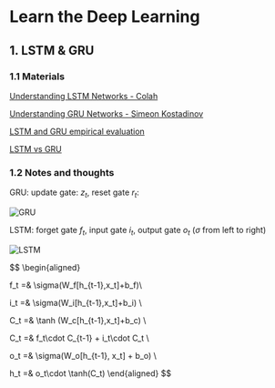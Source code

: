 # Learn the Deep Learning

## 1. LSTM & GRU

### 1.1 Materials

[Understanding LSTM Networks - Colah](http://colah.github.io/posts/2015-08-Understanding-LSTMs/)

[Understanding GRU Networks - Simeon Kostadinov](https://towardsdatascience.com/understanding-gru-networks-2ef37df6c9be)

[LSTM and GRU empirical evaluation](https://arxiv.org/pdf/1412.3555v1.pdf)

[LSTM vs GRU](http://www.deeplearningessentials.science/rnnAdvanced/)

### 1.2 Notes and thoughts

GRU: update gate: $z_t$, reset gate $r_t$:

![GRU](/home/feng/Documents/paper-notes/image/gru.png)

LSTM: forget gate $f_t$, input gate $i_t$, output gate $o_t$ ($\sigma$ from left to right)

![LSTM](/home/feng/Documents/paper-notes/image/LSTM3-chain.png)


$$
\begin{aligned}

f_t  =& \sigma(W_f[h_{t-1},x_t]+b_f)\\

i_t =& \sigma(W_i[h_{t-1},x_t]+b_i) \\

C_t =& \tanh (W_c[h_{t-1},x_t]+b_c) \\

C_t =& f_t\cdot C_{t-1} + i_t\cdot C_t \\

o_t =& \sigma(W_o[h_{t-1}, x_t] + b_o) \\

h_t =& o_t\cdot \tanh(C_t)
\end{aligned}
$$
